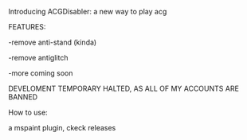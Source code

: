 Introducing ACGDisabler: a new way to play acg

FEATURES: 

-remove anti-stand (kinda)

-remove antiglitch

-more coming soon

DEVELOMENT TEMPORARY HALTED, AS ALL OF MY ACCOUNTS ARE BANNED

How to use:

a mspaint plugin, ckeck releases
